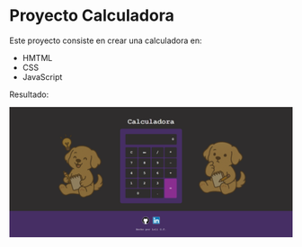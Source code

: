 <h1>Proyecto Calculadora</h1>
<p>Este proyecto consiste en crear una calculadora en:</p>
<ul>
    <li>HMTML</li>
    <li>CSS</li>
    <li>JavaScript</li>
</ul>

<p>Resultado:</p>
<img src="miniatura.png" alt="Calculadora">
